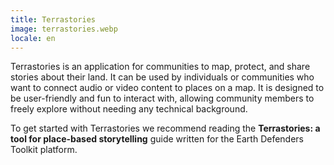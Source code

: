 ```yaml
---
title: Terrastories
image: terrastories.webp
locale: en
---
```


Terrastories is an application for communities to map, protect, and share stories about their land. It can be used by individuals or communities who want to connect audio or video content to places on a map. It is designed to be user-friendly and fun to interact with, allowing community members to freely explore without needing any technical background.

To get started with Terrastories we recommend reading the **Terrastories: a tool for place-based storytelling** guide written for the Earth Defenders Toolkit platform.

<app-button :color="true" localUrl=":8085" text="Use Terrastories"></app-button>

<app-button localUrl=":8086/earthdefenderstoolkit/https://www.earthdefenderstoolkit.com/toolkit/terrastories-a-tool-for-place-based-storytelling/" text="Read the guide"></app-button>
